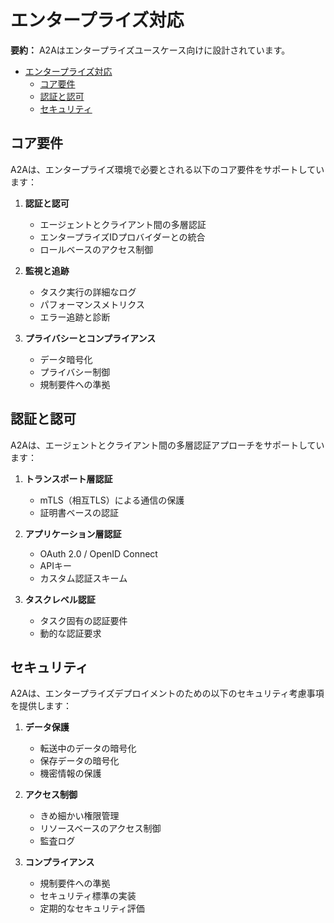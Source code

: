 # エンタープライズ対応

**要約：** A2Aはエンタープライズユースケース向けに設計されています。

<!-- TOC -->
- [エンタープライズ対応](#エンタープライズ対応)
  - [コア要件](#コア要件)
  - [認証と認可](#認証と認可)
  - [セキュリティ](#セキュリティ)

<!-- /TOC -->

## コア要件

A2Aは、エンタープライズ環境で必要とされる以下のコア要件をサポートしています：

1. **認証と認可**
   - エージェントとクライアント間の多層認証
   - エンタープライズIDプロバイダーとの統合
   - ロールベースのアクセス制御

2. **監視と追跡**
   - タスク実行の詳細なログ
   - パフォーマンスメトリクス
   - エラー追跡と診断

3. **プライバシーとコンプライアンス**
   - データ暗号化
   - プライバシー制御
   - 規制要件への準拠

## 認証と認可

A2Aは、エージェントとクライアント間の多層認証アプローチをサポートしています：

1. **トランスポート層認証**
   - mTLS（相互TLS）による通信の保護
   - 証明書ベースの認証

2. **アプリケーション層認証**
   - OAuth 2.0 / OpenID Connect
   - APIキー
   - カスタム認証スキーム

3. **タスクレベル認証**
   - タスク固有の認証要件
   - 動的な認証要求

## セキュリティ

A2Aは、エンタープライズデプロイメントのための以下のセキュリティ考慮事項を提供します：

1. **データ保護**
   - 転送中のデータの暗号化
   - 保存データの暗号化
   - 機密情報の保護

2. **アクセス制御**
   - きめ細かい権限管理
   - リソースベースのアクセス制御
   - 監査ログ

3. **コンプライアンス**
   - 規制要件への準拠
   - セキュリティ標準の実装
   - 定期的なセキュリティ評価 